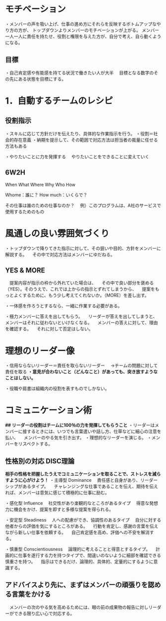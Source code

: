 # モチベーション
・メンバーの声を吸い上げ、仕事の進め方にそれらを反映するボトムアップなやり方の方が、
トップダウンよりメンバーのモチベーションが上がる。
メンバー一人一人に責任を持たせ、役割と権限を与えた方が、自分で考え、自ら動くようになる。


## 目標
・自己肯定感や有能感を持てる状況で働きたい人が大半
　目標となる数字のその先にある状態を目標にする。

# 1．自動するチームのレシピ

## 役割指示
・スキルに応じて方針だけを伝えたり、具体的な作業指示を行う。
・役割＝社会的存在意義
・納期を提示して、その範囲で対応方法は担当者の裁量に任せる方法もある

・やりたいことに力を発揮する
　やりたいことをできることに変えていく

## 6W2H
When
What
Where
Why
Who
How

Whome：誰に？
How much：いくらで？

その仕事は誰のための仕事なのか？
　例）このプログラムは、A社のサービスで使用するためのもの

# 風通しの良い雰囲気づくり
・トップダウンで降りてきた指示に対して、その狙いや目的、方針をメンバーに解説する。
　その中で対応方法はメンバーにゆだねる。

## YES & MORE
　提案内容が指示の枠から外れていた場合は、
　その中で良い部分を褒める（YES）。そのうえで、これでは上からの指示とずれてしまうから、
　提案をもっとよくするために、もう少し考えてくれないか。（MORE）を差し出す。

・一体感を作ろうとするなら、一緒に作業する必要がある。

・極力メンバーに答えを出してもらう。
　リーダーが答えを出してしまうと、メンバーはそれに従わないといけなくなる。
　メンバーの答えに対して、理由を確認する。
　それに対して否定はしない。

# 理想のリーダー像
・信用ならないリーダー＝責任を取らないリーダー
　→チームの問題に対して責任を取る
**・意見が合わないこと（どんなこと）があっても、突き放すようなことはしない。**

・役職や肩書は組織内の役割を表すものでしかない。

# コミュニケーション術
**## リーダーの役割はチームに100％の力を発揮してもらうこと**
・リーダーはメンバーに接するときには、いつでも言葉遣いや話し方、仕草などに細心の注意を払い、
　メンバーのやる気を引き出す。
・理想的なリーダーを演じる。
・メンバーをリスペクトする。

## 性格別の対応 DISC理論
**相手の性格を把握したうえでコミュニケーションを取ることで、ストレスを減らすように心がけよう！**
・主導型 Dominance
　責任感と自身があり、リーダーシップがあるタイプ。
　チャレンジングな仕事であることを伝え、期待を伝えれば、メンバーは意気に感じて積極的に仕事に励む。

・感化型 Influence
　社交性があり楽観的なところがあるタイプ
　得意な発想力に機会をかけ、提案を即すと多様な提案を得られる。

・安定型 Steadiness
　人への配慮ができ、協調性のあるタイプ
　自分に対する他者からの評価を気にするところがある。
　行動を肯定し、感謝の言葉を伝えながら新しい仕事を依頼する。
　自己肯定感を高め、評価への不安を解消する。

・慎重型 Conscientiousness
　論理的に考えることと得意とするタイプ。
　計画的に仕事を遂行する力を持つタイプで、間違いのないように細部を確認できる慎重さを持つ。
　指示はできるだけ、論理的、具体的、定量的にするように意識する。

## アドバイスより先に、まずはメンバーの頑張りを認める言葉をかける
　メンバーの次のやる気を高めるためには、眼の前の成果物の報告に対しリーダーができる限り広い心で対応する。
